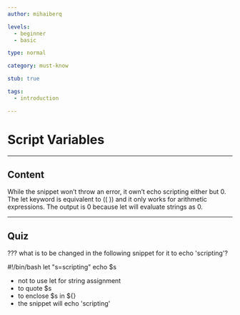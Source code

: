 ```yaml
---
author: mihaiberq

levels:
  - beginner
  - basic

type: normal

category: must-know

stub: true

tags:
  - introduction

---
```

# Script Variables

---
## Content

While the snippet won’t throw an error, it own’t echo scripting either but 0. The let keyword is equivalent to (( )) and it only works for arithmetic expressions. The output is 0 because let will evaluate strings as 0.

---
## Quiz

??? what is to be changed in the following snippet for it to echo 'scripting'?

#!/bin/bash
let "s=scripting"
echo $s

* not to use let for string assignment
* to quote $s
* to enclose $s in ${}
* the snippet will echo 'scripting'

